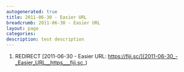 ```yaml
---
autogenerated: true
title: 2011-06-30 - Easier URL
breadcrumb: 2011-06-30 - Easier URL
layout: page
categories: 
description: test description
---
```


1.  REDIRECT [2011-06-30 - Easier URL: https://fiji.sc/](2011-06-30_-_Easier_URL__https___fiji.sc_)
